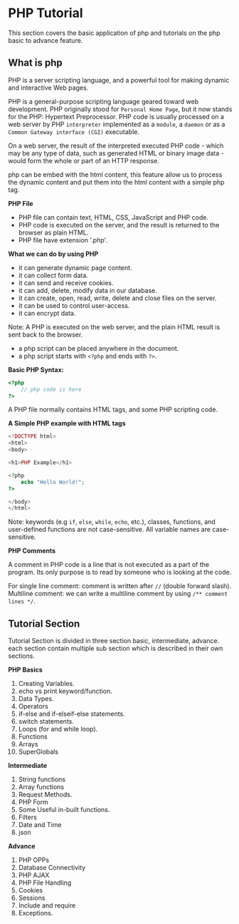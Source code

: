 # PHP Tutorial

This section covers the basic application of php and tutorials on the php basic to advance feature.

## What is php

PHP is a server scripting language, and a powerful tool for making dynamic and interactive Web pages.

PHP is a general-purpose scripting language geared toward web development. PHP originally stood for `Personal Home Page`, but it now stands for the PHP: Hypertext Preprocessor. PHP code is usually processed on a web server by PHP `interpreter` implemented as a `module`, a `daemon` or as a `Common Gateway interface (CGI)` executable.

On a web server, the result of the interpreted executed PHP code - which may be any type of data, such as generated HTML or binary image data - would form the whole or part of an HTTP response.


php can be embed with the html content, this feature allow us to process the dynamic content and put them into the html content with a simple php tag. 

**PHP File**
* PHP file can contain text, HTML, CSS, JavaScript and PHP code.
* PHP code is executed on the server, and the result is returned to the browser as plain HTML.
* PHP file have extension '.php'.

**What we can do by using PHP**

* it can generate dynamic page content.
* it can collect form data.
* it can send and receive cookies.
* it can add, delete, modify data in our database.
* it can create, open, read, write, delete and close files on the server.
* it can be used to control user-access.
* it can encrypt data. 

Note: A PHP is executed on the web server, and the plain HTML result is sent back to the browser.

* a php script can be placed anywhere in the document.
* a php script starts with `<?php` and ends with `?>`.

**Basic PHP Syntax:**

```php
<?php
    // php code is here
?>
```

A PHP file normally contains HTML tags, and some PHP scripting code.

**A Simple PHP example with HTML tags**
```php
<!DOCTYPE html>
<html>
<body>

<h1>PHP Example</h1>

<?php
    echo "Hello World!";
?>

</body>
</html>

```

Note: keywords (e.g `if`, `else`, `while`, `echo`, etc.), classes, functions, and user-defined functions are not case-sensitive. All variable names are case-sensitive.

**PHP Comments**

A comment in PHP code is a line that is not executed as a part of the program. Its only purpose is to read by someone who is looking at the code.

For single line comment: comment is written after `//` (double forward slash).
Multiline comment: we can write a multiline comment by using `/** comment lines */`.

## Tutorial Section

Tutorial Section is divided in three section basic, intermediate, advance. each section contain multiple sub section which is described in their own sections.

**PHP Basics**

1. Creating Variables.
2. echo vs print keyword/function.
3. Data Types.
4. Operators
5. if-else and if-elseif-else statements.
6. switch statements.
7. Loops (for and while loop).
8. Functions
9. Arrays
10. SuperGlobals

**Intermediate**

1. String functions
2. Array functions
3. Request Methods.
4. PHP Form
5. Some Useful in-built functions.
6. Filters
7. Date and Time
8. json

**Advance**

1. PHP OPPs
2. Database Connectivity
3. PHP AJAX
4. PHP File Handling
5. Cookies
6. Sessions
7. Include and require
8. Exceptions.
